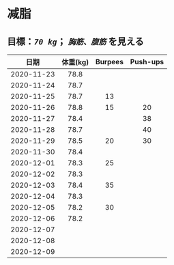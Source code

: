 # 减脂

## 目標：*`70 kg`*； *`胸筋、腹筋`* を見える 

| 日期 | 体重(kg) | Burpees | Push-ups |
| :-: | :-: | :-: | :-: |
| 2020-11-23 | 78.8 |    |    |
| 2020-11-24 | 78.7 |    |    |
| 2020-11-25 | 78.7 | 13 |    |
| 2020-11-26 | 78.8 | 15 | 20 |
| 2020-11-27 | 78.4 |    | 38 |
| 2020-11-28 | 78.7 |    | 40 |
| 2020-11-29 | 78.5 | 20 | 30 |
| 2020-11-30 | 78.4 |    |    |
| 2020-12-01 | 78.3 | 25 |    |
| 2020-12-02 | 78.3 |    |    |
| 2020-12-03 | 78.4 | 35 |    |
| 2020-12-04 | 78.3 |    |    |
| 2020-12-05 | 78.2 | 30 |    |
| 2020-12-06 | 78.2 |    |    |
| 2020-12-07 |      |    |    |
| 2020-12-08 |      |    |    |
| 2020-12-09 |      |    |    |
